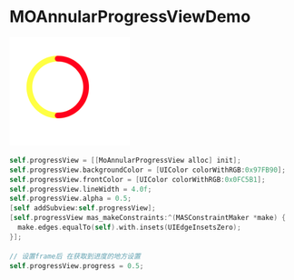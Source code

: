# MOAnnularProgressViewDemo
 ![image](https://github.com/moxiaohui/MOAnnularProgressViewDemo/blob/master/progress_circle.png)

```Objective-C
self.progressView = [[MoAnnularProgressView alloc] init];
self.progressView.backgroundColor = [UIColor colorWithRGB:0x97FB90];
self.progressView.frontColor = [UIColor colorWithRGB:0x0FC5B1];
self.progressView.lineWidth = 4.0f;
self.progressView.alpha = 0.5;
[self addSubview:self.progressView];
[self.progressView mas_makeConstraints:^(MASConstraintMaker *make) {
  make.edges.equalTo(self).with.insets(UIEdgeInsetsZero);
}];

// 设置frame后 在获取到进度的地方设置
self.progressView.progress = 0.5;

```
